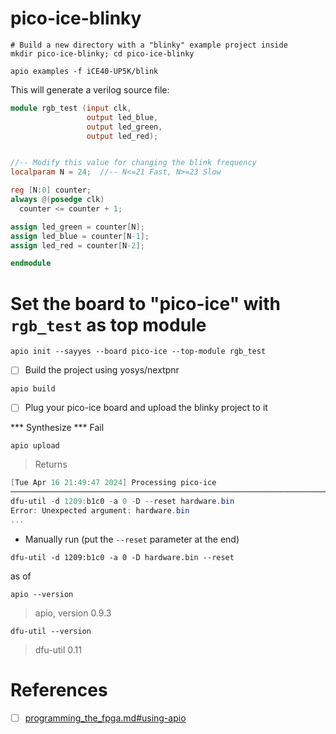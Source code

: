 # pico-ice-blinky


```
# Build a new directory with a "blinky" example project inside
mkdir pico-ice-blinky; cd pico-ice-blinky
```

```
apio examples -f iCE40-UP5K/blink
```

This will generate a verilog source file:


```verilog
module rgb_test (input clk,
                 output led_blue,
                 output led_green,
                 output led_red);


//-- Modify this value for changing the blink frequency
localparam N = 24;  //-- N<=21 Fast, N>=23 Slow

reg [N:0] counter;
always @(posedge clk)
  counter <= counter + 1;

assign led_green = counter[N];
assign led_blue = counter[N-1];
assign led_red = counter[N-2];

endmodule
```

# Set the board to "pico-ice" with `rgb_test` as top module


```
apio init --sayyes --board pico-ice --top-module rgb_test 
```

- [ ] Build the project using yosys/nextpnr

```
apio build
```

- [ ] Plug your pico-ice board and upload the blinky project to it

*** Synthesize *** Fail


```
apio upload
```
> Returns
```powershell
[Tue Apr 16 21:49:47 2024] Processing pico-ice
───────────────────────────────────────────────────────────────────────────────────────────────────────────────────────────────────────────────────────
dfu-util -d 1209:b1c0 -a 0 -D --reset hardware.bin
Error: Unexpected argument: hardware.bin
...
```

- Manually run (put the `--reset` parameter at the end)

```
dfu-util -d 1209:b1c0 -a 0 -D hardware.bin --reset
```

as of

```
apio --version
```
> apio, version 0.9.3

```
dfu-util --version
```
> dfu-util 0.11


# References


- [ ] [programming_the_fpga.md#using-apio](https://github.com/tinyvision-ai-inc/pico-ice/blob/main/Docs/programming_the_fpga.md#using-apio)

